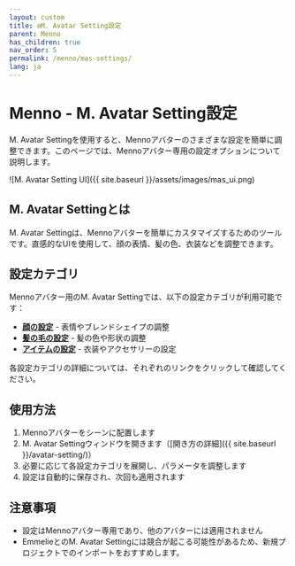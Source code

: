 ```yaml
---
layout: custom
title: ⚙️M. Avatar Setting設定
parent: Menno
has_children: true
nav_order: 5
permalink: /menno/mas-settings/
lang: ja
---
```


# Menno - M. Avatar Setting設定

M. Avatar Settingを使用すると、Mennoアバターのさまざまな設定を簡単に調整できます。このページでは、Mennoアバター専用の設定オプションについて説明します。

![M. Avatar Setting UI]({{ site.baseurl }}/assets/images/mas_ui.png)

## M. Avatar Settingとは

M. Avatar Settingは、Mennoアバターを簡単にカスタマイズするためのツールです。直感的なUIを使用して、顔の表情、髪の色、衣装などを調整できます。

## 設定カテゴリ

Mennoアバター用のM. Avatar Settingでは、以下の設定カテゴリが利用可能です：

* [**顔の設定**](../menno/mas-settings/face/) - 表情やブレンドシェイプの調整
* [**髪の毛の設定**](../menno/mas-settings/hair/) - 髪の色や形状の調整
* [**アイテムの設定**](../menno/mas-settings/items/) - 衣装やアクセサリーの設定

各設定カテゴリの詳細については、それぞれのリンクをクリックして確認してください。

## 使用方法

1. Mennoアバターをシーンに配置します
2. M. Avatar Settingウィンドウを開きます（[開き方の詳細]({{ site.baseurl }}/avatar-setting/)）
3. 必要に応じて各設定カテゴリを展開し、パラメータを調整します
4. 設定は自動的に保存され、次回も適用されます

## 注意事項

* 設定はMennoアバター専用であり、他のアバターには適用されません
* EmmelieとのM. Avatar Settingには競合が起こる可能性があるため、新規プロジェクトでのインポートをおすすめします。